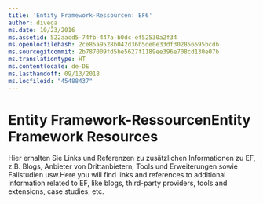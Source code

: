 ```yaml
---
title: 'Entity Framework-Ressourcen: EF6'
author: divega
ms.date: 10/23/2016
ms.assetid: 522aacd5-74fb-447a-b0dc-ef52530a2f34
ms.openlocfilehash: 2ce85a9528b042d36b5de0e33df302856595bcdb
ms.sourcegitcommit: 2b787009fd5be5627f1189ee396e708cd130e07b
ms.translationtype: HT
ms.contentlocale: de-DE
ms.lasthandoff: 09/13/2018
ms.locfileid: "45488437"
---
```

# <a name="entity-framework-resources"></a><span data-ttu-id="41bb6-102">Entity Framework-Ressourcen</span><span class="sxs-lookup"><span data-stu-id="41bb6-102">Entity Framework Resources</span></span>
<span data-ttu-id="41bb6-103">Hier erhalten Sie Links und Referenzen zu zusätzlichen Informationen zu EF, z.B. Blogs, Anbieter von Drittanbietern, Tools und Erweiterungen sowie Fallstudien usw.</span><span class="sxs-lookup"><span data-stu-id="41bb6-103">Here you will find links and references to additional information related to EF, like blogs, third-party providers, tools and extensions, case studies, etc.</span></span>
